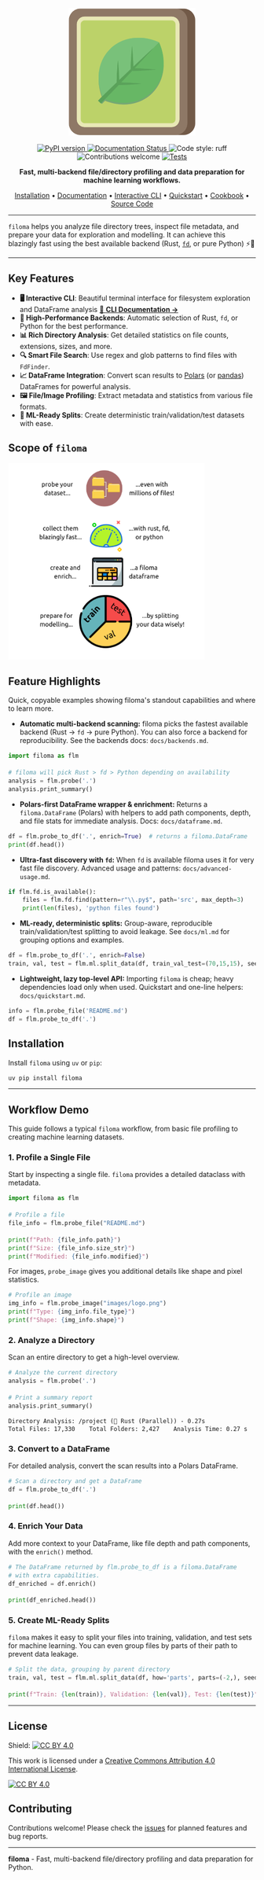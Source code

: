 <p align="center">
    <img src="images/logo.png" alt="filoma logo" width="260">
</p>

<p align="center">
    <a href="https://badge.fury.io/py/filoma">
        <img src="https://badge.fury.io/py/filoma.svg" alt="PyPI version">
    </a>
    <a href="https://filoma.readthedocs.io/en/latest/">
        <img src="https://readthedocs.org/projects/filoma/badge/?version=latest" alt="Documentation Status">
    </a>
    <img alt="Code style: ruff" src="https://img.shields.io/badge/code%20style-ruff-blueviolet">
    <img alt="Contributions welcome" src="https://img.shields.io/badge/contributions-welcome-brightgreen.svg?style=flat">
    <a href="https://github.com/kalfasyan/filoma/actions/workflows/ci.yml">
        <img src="https://github.com/kalfasyan/filoma/actions/workflows/ci.yml/badge.svg" alt="Tests">
    </a>
</p>

<p align="center">
  <strong>Fast, multi-backend file/directory profiling and data preparation for machine learning workflows.</strong>
</p>

<p align="center">
  <a href="docs/installation.md">Installation</a> •
  <a href="https://filoma.readthedocs.io/en/latest/">Documentation</a> •
  <a href="docs/cli.md">Interactive CLI</a> •
  <a href="docs/quickstart.md">Quickstart</a> •
  <a href="docs/cookbook.md">Cookbook</a> •
  <a href="https://github.com/kalfasyan/filoma">Source Code</a>
</p>

---

`filoma` helps you analyze file directory trees, inspect file metadata, and prepare your data for exploration and modelling. It can achieve this blazingly fast using the best available backend (Rust, [`fd`](https://github.com/sharkdp/fd), or pure Python) ⚡🍃

---

## Key Features
- **🖥️ Interactive CLI**: Beautiful terminal interface for filesystem exploration and DataFrame analysis [📖 **CLI Documentation →**](docs/cli.md)
- **🚀 High-Performance Backends**: Automatic selection of Rust, `fd`, or Python for the best performance.
- **📊 Rich Directory Analysis**: Get detailed statistics on file counts, extensions, sizes, and more.
- **🔍 Smart File Search**: Use regex and glob patterns to find files with `FdFinder`.
- **📈 DataFrame Integration**: Convert scan results to [Polars](https://github.com/pola-rs/polars) (or [pandas](https://github.com/pandas-dev/pandas)) DataFrames for powerful analysis.
- **🖼️ File/Image Profiling**: Extract metadata and statistics from various file formats.
- **🔀 ML-Ready Splits**: Create deterministic train/validation/test datasets with ease.

  
## Scope of `filoma`  
<img src="images/flow.png" alt="filoma workflow diagram" width="400">  

## Feature Highlights
Quick, copyable examples showing filoma's standout capabilities and where to learn more.

- **Automatic multi-backend scanning:** filoma picks the fastest available backend (Rust → `fd` → pure Python). You can also force a backend for reproducibility. See the backends docs: `docs/backends.md`.

```python
import filoma as flm

# filoma will pick Rust > fd > Python depending on availability
analysis = flm.probe('.')
analysis.print_summary()
```

- **Polars-first DataFrame wrapper & enrichment:** Returns a `filoma.DataFrame` (Polars) with helpers to add path components, depth, and file stats for immediate analysis. Docs: `docs/dataframe.md`.

```python
df = flm.probe_to_df('.', enrich=True)  # returns a filoma.DataFrame
print(df.head())
```

- **Ultra-fast discovery with `fd`:** When `fd` is available filoma uses it for very fast file discovery. Advanced usage and patterns: `docs/advanced-usage.md`.

```python
if flm.fd.is_available():
    files = flm.fd.find(pattern=r"\\.py$", path='src', max_depth=3)
    print(len(files), 'python files found')
```

- **ML-ready, deterministic splits:** Group-aware, reproducible train/validation/test splitting to avoid leakage. See `docs/ml.md` for grouping options and examples.

```python
df = flm.probe_to_df('.', enrich=False)
train, val, test = flm.ml.split_data(df, train_val_test=(70,15,15), seed=42)
```

- **Lightweight, lazy top-level API:** Importing `filoma` is cheap; heavy dependencies load only when used. Quickstart and one-line helpers: `docs/quickstart.md`.

```python
info = flm.probe_file('README.md')
df = flm.probe_to_df('.')
```

## Installation

Install `filoma` using `uv` or `pip`:
```bash
uv pip install filoma
```

---

## Workflow Demo

This guide follows a typical `filoma` workflow, from basic file profiling to creating machine learning datasets.

### 1. Profile a Single File

Start by inspecting a single file. `filoma` provides a detailed dataclass with metadata.

```python
import filoma as flm

# Profile a file
file_info = flm.probe_file("README.md")

print(f"Path: {file_info.path}")
print(f"Size: {file_info.size_str}")
print(f"Modified: {file_info.modified}")
```

For images, `probe_image` gives you additional details like shape and pixel statistics.

```python
# Profile an image
img_info = flm.probe_image("images/logo.png")
print(f"Type: {img_info.file_type}")
print(f"Shape: {img_info.shape}")
```

### 2. Analyze a Directory

Scan an entire directory to get a high-level overview.

```python
# Analyze the current directory
analysis = flm.probe('.')

# Print a summary report
analysis.print_summary()
```
```text
Directory Analysis: /project (🦀 Rust (Parallel)) - 0.27s
Total Files: 17,330    Total Folders: 2,427    Analysis Time: 0.27 s
```

### 3. Convert to a DataFrame

For detailed analysis, convert the scan results into a Polars DataFrame.

```python
# Scan a directory and get a DataFrame
df = flm.probe_to_df('.')

print(df.head())
```

### 4. Enrich Your Data

Add more context to your DataFrame, like file depth and path components, with the `enrich()` method.

```python
# The DataFrame returned by flm.probe_to_df is a filoma.DataFrame
# with extra capabilities.
df_enriched = df.enrich()

print(df_enriched.head())
```

### 5. Create ML-Ready Splits

`filoma` makes it easy to split your files into training, validation, and test sets for machine learning. You can even group files by parts of their path to prevent data leakage.

```python
# Split the data, grouping by parent directory
train, val, test = flm.ml.split_data(df, how='parts', parts=(-2,), seed=42)

print(f"Train: {len(train)}, Validation: {len(val)}, Test: {len(test)}")
```

---

## License

Shield: [![CC BY 4.0][cc-by-shield]][cc-by]

This work is licensed under a
[Creative Commons Attribution 4.0 International License][cc-by].

[![CC BY 4.0][cc-by-image]][cc-by]

[cc-by]: http://creativecommons.org/licenses/by/4.0/
[cc-by-image]: https://i.creativecommons.org/l/by/4.0/88x31.png
[cc-by-shield]: https://img.shields.io/badge/License-CC%20BY%204.0-lightgrey.svg

## Contributing

Contributions welcome! Please check the [issues](https://github.com/filoma/filoma/issues) for planned features and bug reports.

---

**filoma** - Fast, multi-backend file/directory profiling and data preparation for Python.
